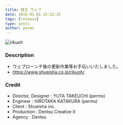 ```yaml
---
title: 陸王 ウェブ
date: 2015-01-01 15:22:25
tags: [release]
type: posts
author: perms
---
```


![rikuoh](/img/works/rikuoh.png 'rikuoh')

### Description

* ウェブローンチ後の更新作業等お手伝いいたしました。
* https://www.shueisha.co.jp/rikuoh/

### Credit

* Director, Designer : YUTA TAKEUCHI (perms)
* Engineer : HIROTAKA KATAKURA (perms)
* Client : Shueisha inc.
* Production : Dentsu Creative X
* Agency : Dentsu

<!-- ### Demo Movie
<iframe src="https://player.vimeo.com/video/83606253" width="720" height="405" frameborder="0" webkitallowfullscreen mozallowfullscreen allowfullscreen></iframe> -->
